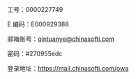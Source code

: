 工号：0000227749

E 编码：E000929388

邮箱账号：qintuanye@chinasofti.com

密码：#270955edc

登录地址：https://mail.chinasofti.com/owa